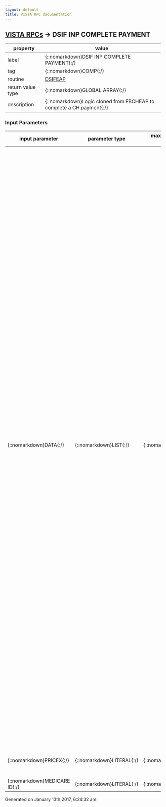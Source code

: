 ```yaml
---
layout: default
title: VISTA RPC documentation
---
```




## [VISTA RPCs](TableOfContent.md) &#8594; DSIF INP COMPLETE PAYMENT 

 property | value 
--- | --- 
 label | {::nomarkdown}DSIF INP COMPLETE PAYMENT{:/}
 tag | {::nomarkdown}COMP{:/}
 routine | [DSIFEAP](http://code.osehra.org/dox/Routine_DSIFEAP_source.html)
 return value type | {::nomarkdown}GLOBAL ARRAY{:/}
 description | {::nomarkdown}Logic cloned from FBCHEAP to complete a CH payment{:/}

### Input Parameters

| input parameter | parameter type | maximum data length | required | description | 
| --- | --- | --- | --- | --- | 
| {::nomarkdown}DATA{:/} | {::nomarkdown}LIST{:/} | {::nomarkdown}25{:/} | {::nomarkdown}true{:/} | {::nomarkdown}; [*n should start with 1](Req - DATA(*InvIEN,n)=   1 ^ Invoice Date Received (Opt - FM Date)   2 ^ Vendor (Req - IEN to file 161.2 or changed)   4 ^ Pointer to 7078 or 583 (format: \IEN;FB7078(\  or \IEN;FB583(\ )   5 ^ Treatment from date (Opt - FM date);1 (Special flag for        treatment dates) (1 means bypass the treatment date verification       and allow the user to input any date)   6 ^ Treatment to date (Opt - FM date) 6.6 ^ BILLED CHARGES   7 ^ AMOUNT CLAIMED   8 ^ AMOUNT PAID   11 ^ FEE PROGRAM (Req)  Pointer to 161.8                         15 ^ New Batch IEN (Opt - if rejects) ;           20 ^ Batch IEN  24 ^ DISCHARGE DRG (Opt if Pricex flag=1, same as 24.5) 24.5 ^ DRG Weight (Req - Type a Number between 0 and 999.9999)  26 ^ NVH PRICER AMOUNT  56 ^ FPPS CLAIM ID (Opt - Enter a non-zero number from 1 to            32 digits long, 0 decimal digits)  57 ^ FPPS LINE ITEM (Opt - This response must be a number or             a list or range or ALL, e.g., 1,3,5 or 2-4,8) Note, the following have 3 pieces:     58^.01^ Adj Reason (Req if Amount Paid not equal to Amount          Claimed - Pntr to ADJUSTMENT REASON File #161.91)    58^1^Adj Group (Req as Adj Reason - Pntr to ADJUSTMENT GROUP File           #161.92)    58^2^Adj Amount (Req as Adj Reason - Numeric : Amount Claimed -           Amount Paid)    59^Seq #(1 or 2)^Remittance Remark (Opt - Pntr to REMITTANCE REMARK               File #161.93)        (For Inpatient Invoices there is a max of 2 remarks) *InvIEN = Invoice IEN (file 162.5){:/} | 
| {::nomarkdown}PRICEX{:/} | {::nomarkdown}LITERAL{:/} | {::nomarkdown}1{:/} | {::nomarkdown}true{:/} | {::nomarkdown} Invoice Pricer exempt flag (1 - Yes, Null for no){:/} | 
| {::nomarkdown}MEDICARE ID{:/} | {::nomarkdown}LITERAL{:/} | {::nomarkdown}25{:/} | {::nomarkdown}true{:/} |  | 




 Generated on January 13th 2017, 6:24:32 am